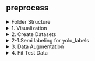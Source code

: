 ## preprocess


<details><summary>Folder Structure</summary>

```
preprocess/
├── visualCheck.py
├── visualCheck_filtered.py
├── splitdata.py
├── splitdata_v2.py
├── splitdata_yolo.py
├── semi_labeling.py
├── txt2json.py
├── duplicateCheck.py
├── pts2yolo.py
├── pts2yolo_v2.py
├── aug.py
└── fitTest_aug.py
```

</details>


<details><summary>1. Visualization</summary>

```bash
$ python visualCheck.py
```

</details>


<details><summary>2. Create Datasets</summary>

- data: 3549 / 888 (v1-v3)
- data_filtered: 3249 / 813 (v4)
- x8: 25992 / 6504 (v4_x8)
- fitTest: 987 / 249 (t0)
---
- fitTest: 95 / 24 (f0)
- fitTest: 1082 / 273 (f1)

### version 1 (whole image as bounding box)

```bash
$ python splitdata.py
```

- output: `../../datasets/data_v1/` (.pts)

```bash
$ python pts2yolo.py 
```

- output: `../../datasets/data_v1/labels/` (.txt)


### version 2 (approximate bounding box with +- 20 pixels)

```bash
$ python splitdata.py
```

- output: `../../datasets/data_v1/` (.pts)

```bash
$ python pts2yolo_v2.py 
```

- output: `../../datasets/data_v1/labels/` (.txt)


### version 3 (semi labeling)

```bash
$ python splitdata_yolo.py
```

- output: `../../datasets/data_v2/` (.txt)


### version 4 (based on version 3 ../../datasets/yolo_labels)

```bash
$ python duplicateCheck.py
```

- output: `../../datasets/ivslab_facial_train_filtered/`, `../../datasets/ivslab_facial_train_filtered_details/`
  
```bash
$ python splitdata_v2.py
```

- output: `../../datasets/v0/` (.txt)

</details>


<details><summary>2-1.Semi labeling for yolo_labels</summary>
  
- Train a baseline model

```bash
$ cd ../ultralytics
$ python train.py --model_name yolov8n-pose.pt --yaml_path facial.yaml --n_epoch 300 --n_patience 100 --bs 8 --imgsz 640 --n_worker $(nproc) --save_path ./run/facial
```

- Predict the training dataset.

```bash
$ python predict.py --weight ./runs/facial/train/weights/best.pt \
                    --save_path ./runs/facial \
                    --predict_folder ../../datasets/v0/images/train
```

- Labeling the training set semi-automatically

```bash
$ cd ../preprocess
$ python semi_labeling.py
```

### Fine-tuning labels through X-AnyLabeling

- Convert the files to JSON format
```bash
$ python txt2json.py
```

- Open with X-AnyLabeling

</details>


<details><summary>3. Data Augmentation</summary>

```bash
$ python aug.py
```

</details>


<details><summary>4. Fit Test Data</summary>

```bash
$ python fitTest_aug.py
```

- output: `../../datasets/t0/`

</details>
